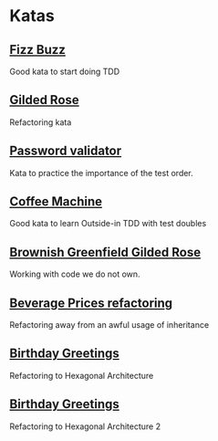 # Katas

## [Fizz Buzz](fizz-buzz/)
Good kata to start doing TDD

## [Gilded Rose](gilded-rose/)
Refactoring kata

## [Password validator](password-validator/)
Kata to practice the importance of the test order.

## [Coffee Machine](coffee-machine/)
Good kata to learn Outside-in TDD with test doubles

## [Brownish Greenfield Gilded Rose](brownish-greenfield-gilded-rose/)
Working with code we do not own.

## [Beverage Prices refactoring](refactoring-awful-inheritance-use-with-beverage-prices/)
Refactoring away from an awful usage of inheritance

## [Birthday Greetings](refactoring-to-hexagonal-architecture/)
Refactoring to Hexagonal Architecture

## [Birthday Greetings](refactoring-to-hexagonal-architecture-2/)
Refactoring to Hexagonal Architecture 2

